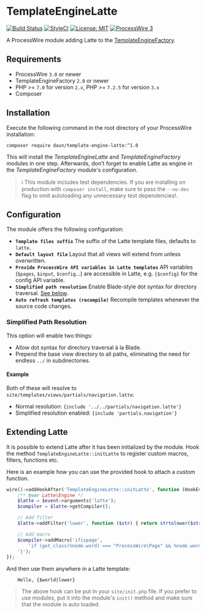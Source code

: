 # TemplateEngineLatte

[![Build Status](https://travis-ci.org/daun/TemplateEngineLatte.svg?branch=master)](https://travis-ci.org/daun/TemplateEngineLatte)
[![StyleCI](https://github.styleci.io/repos/21304492/shield?branch=master)](https://github.styleci.io/repos/21304492)
[![License: MIT](https://img.shields.io/badge/License-MIT-blue.svg)](https://opensource.org/licenses/MIT)
[![ProcessWire 3](https://img.shields.io/badge/ProcessWire-3.x-orange.svg)](https://github.com/processwire/processwire)

A ProcessWire module adding Latte to the [TemplateEngineFactory](https://github.com/wanze/TemplateEngineFactory).

## Requirements

* ProcessWire `3.0` or newer
* TemplateEngineFactory `2.0` or newer
* PHP >= `7.0` for version `2.x`, PHP >= `7.2.5` for version `3.x`
* Composer

## Installation

Execute the following command in the root directory of your ProcessWire installation:

```
composer require daun/template-engine-latte:^1.0
```

This will install the _TemplateEngineLatte_ and _TemplateEngineFactory_ modules in one step. Afterwards, don't forget
to enable Latte as engine in the _TemplateEngineFactory_ module's configuration.

> ℹ️ This module includes test dependencies. If you are installing on production with `composer install`, make sure to
pass the `--no-dev` flag to omit autoloading any unnecessary test dependencies!.

## Configuration

The module offers the following configuration:

* **`Template files suffix`** The suffix of the Latte template files, defaults to `latte`.
* **`Default layout file`** Layout that all views will extend from unless overwritten.
* **`Provide ProcessWire API variables in Latte templates`** API variables (`$pages`, `$input`, `$config`...)
are accessible in Latte,
e.g. `{$config}` for the config API variable.
* **`Simplified path resolution`** Enable Blade-style dot syntax for directory traversal. [See below](#simplified-path-resolution).
* **`Auto refresh templates (recompile)`** Recompile templates whenever the source code changes.

### Simplified Path Resolution

This option will enable two things:

* Allow dot syntax for directory traversal à la Blade.
* Prepend the base view directory to all paths, eliminating the need for endless `../` in subdirectories.

#### Example

Both of these will resolve to `site/templates/views/partials/navigation.latte`:

* Normal resolution: `{include '../../partials/navigation.latte'}`
* Simplified resolution enabled: `{include 'partials.navigation'}`

## Extending Latte

It is possible to extend Latte after it has been initialized by the module. Hook the method `TemplateEngineLatte::initLatte`
to register custom macros, filters, functions etc.

Here is an example how you can use the provided hook to attach a custom function.

```php
wire()->addHookAfter('TemplateEngineLatte::initLatte', function (HookEvent $event) {
    /** @var Latte\Engine */
    $latte = $event->arguments('latte');
    $compiler = $latte->getCompiler();

    // Add filter
    $latte->addFilter('lower', function ($str) { return strtolower($str); });

    // Add macro
    $compiler->addMacro('ifispage',
        'if (get_class(%node.word) === "ProcessWire\Page" && %node.word->id) {',
    '}');
});
```

And then use them anywhere in a Latte template:

```latte
    Hello, {$world|lower}
```

> The above hook can be put in your `site/init.php` file. If you prefer to use modules, put it into the module's `init()`
method and make sure that the module is auto loaded.
